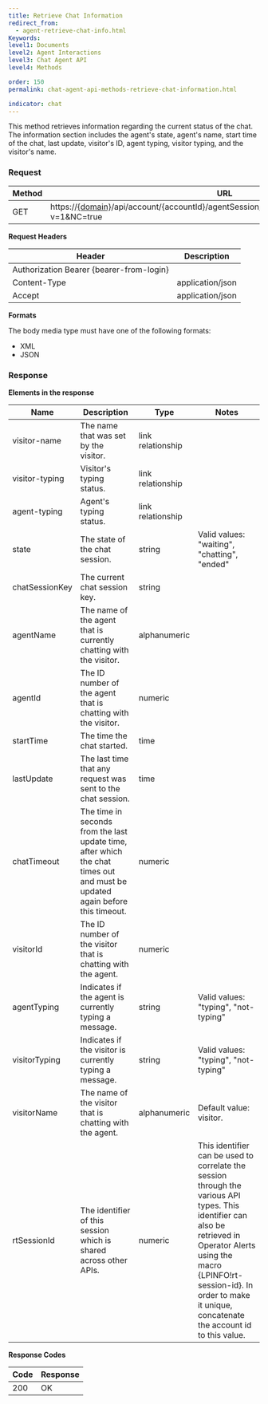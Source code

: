 ```yaml
---
title: Retrieve Chat Information
redirect_from:
  - agent-retrieve-chat-info.html
Keywords:
level1: Documents
level2: Agent Interactions
level3: Chat Agent API
level4: Methods

order: 150
permalink: chat-agent-api-methods-retrieve-chat-information.html

indicator: chat
---
```


This method retrieves information regarding the current status of the chat. The information section includes the agent's state, agent's name, start time of the chat, last update, visitor's ID, agent typing, visitor typing, and the visitor's name.

### Request

| Method | URL                                                                                       |
|--------|-------------------------------------------------------------------------------------------|
| GET    | https://[{domain}](/agent-domain-domain-api.html)/api/account/{accountId}/agentSession/{agentSessionId}/chat/{chatId}/info?v=1&NC=true |

**Request Headers**

| Header                                   | Description      |
|------------------------------------------|------------------|
| Authorization Bearer {bearer-from-login} |                  |
| Content-Type                             | application/json |
| Accept                                   | application/json | 

**Formats**

The body media type must have one of the following formats:

- XML
- JSON

### Response

**Elements in the response**

| Name           | Description                                                                                                                  | Type              | Notes                                                                                                                                                                                                                                                      |
|----------------|------------------------------------------------------------------------------------------------------------------------------|-------------------|------------------------------------------------------------------------------------------------------------------------------------------------------------------------------------------------------------------------------------------------------------|
| visitor-name   | The name that was set by the visitor.                                                                                        | link relationship |                                                                                                                                                                                                                                                            |
| visitor-typing | Visitor's typing status.                                                                                                     | link relationship |                                                                                                                                                                                                                                                            |
| agent-typing   | Agent's typing status.                                                                                                       | link relationship |                                                                                                                                                                                                                                                            |
| state          | The state of the chat session.                                                                                               | string            | Valid values: "waiting", "chatting", "ended"                                                                                                                                                                                                               |
| chatSessionKey | The current chat session key.                                                                                                | string            |                                                                                                                                                                                                                                                            |
| agentName      | The name of the agent that is currently chatting with the visitor.                                                           | alphanumeric      |                                                                                                                                                                                                                                                            |
| agentId        | The ID number of the agent that is chatting with the visitor.                                                                | numeric           |                                                                                                                                                                                                                                                            |
| startTime      | The time the chat started.                                                                                                   | time              |                                                                                                                                                                                                                                                            |
| lastUpdate     | The last time that any request was sent to the chat session.                                                                 | time              |                                                                                                                                                                                                                                                            |
| chatTimeout    | The time in seconds from the last update time, after which the chat times out and must be updated again before this timeout. | numeric           |                                                                                                                                                                                                                                                            |
| visitorId      | The ID number of the visitor that is chatting with the agent.                                                                | numeric           |                                                                                                                                                                                                                                                            |
| agentTyping    | Indicates if the agent is currently typing a message.                                                                        | string            | Valid values: "typing", "not-typing"                                                                                                                                                                                                                       |
| visitorTyping  | Indicates if the visitor is currently typing a message.                                                                      | string            | Valid values: "typing", "not-typing"                                                                                                                                                                                                                       |
| visitorName    | The name of the visitor that is chatting with the agent.                                                                     | alphanumeric      | Default value: visitor.                                                                                                                                                                                                                                    |
| rtSessionId    | The identifier of this session which is shared across other APIs.                                                            | numeric           | This identifier can be used to correlate the session through the various API types. This identifier can also be retrieved in Operator Alerts using the macro {LPINFO!rt-session-id}. In order to make it unique, concatenate the account id to this value. |

**Response Codes**

| Code| Response|
|------|------| 
 |200  |OK |